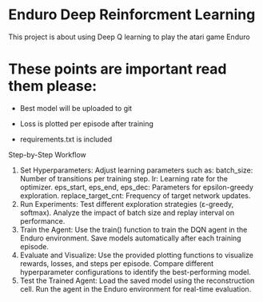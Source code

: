 # Enduro Deep Reinforcment Learning
This project is about using Deep Q learning to play the atari game Enduro
<!-- 
<p align="center">
  <img  src="./lunar-lander.gif">
</p> -->

# These points are important read them please:
- Best model will be uploaded to git

- Loss is plotted per episode after training

- requirements.txt is included

Step-by-Step Workflow
1. Set Hyperparameters:
Adjust learning parameters such as:
batch_size: Number of transitions per training step.
lr: Learning rate for the optimizer.
eps_start, eps_end, eps_dec: Parameters for epsilon-greedy exploration.
replace_target_cnt: Frequency of target network updates.
2. Run Experiments:
Test different exploration strategies (ε-greedy, softmax).
Analyze the impact of batch size and replay interval on performance.
3. Train the Agent:
Use the train() function to train the DQN agent in the Enduro environment.
Save models automatically after each training episode.
4. Evaluate and Visualize:
Use the provided plotting functions to visualize rewards, losses, and steps per episode.
Compare different hyperparameter configurations to identify the best-performing model.
5. Test the Trained Agent:
Load the saved model using the reconstruction cell.
Run the agent in the Enduro environment for real-time evaluation.
